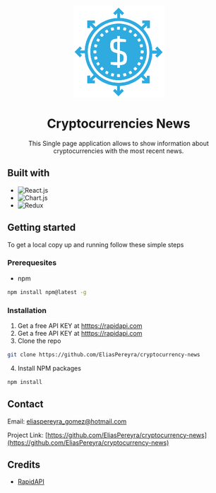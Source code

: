 <div align="center">
  <img src="https://github.com/EliasPereyra/cryptocurrency-news/blob/main/src/assets/Digcoin.png" />
  <h1>Cryptocurrencies News</h1>
  <p>This Single page application allows to show information about cryptocurrencies with the most recent news.</p>
</div>

## Built with

- ![React.js][React.js]
- ![Chart.js][Chart.js]
- ![Redux][Redux]

[React.js]: https://img.shields.io/badge/react.js-61DAFB?style=for-the-badge&logo=reactdotjs&logoColor=white
[Chart.js]: https://img.shields.io/badge/chart.js-FF6384?style=for-the-badge&logo=chartdotjs&logoColor=white
[Redux]: https://img.shields.io/badge/redux-764ABC?style=for-the-badge&logo=redux&logoColor=white

## Getting started
To get a local copy up and running follow these simple steps

### Prerequesites
* npm

```sh 
npm install npm@latest -g
```

### Installation

1. Get a free API KEY at [htttps://rapidapi.com](htttps://rapidapi.com)
2. Get a free API KEY at [htttps://rapidapi.com](htttps://rapidapi.com)
3. Clone the repo

```sh
git clone https://github.com/EliasPereyra/cryptocurrency-news
```

4. Install NPM packages

```sh
npm install
```

## Contact

Email: [eliaspereyra_gomez@hotmail.com](mailto:eliaspereyra_gomez@hotmail.com)

Project Link: [https://github.com/EliasPereyra/cryptocurrency-news](https://github.com/EliasPereyra/cryptocurrency-news)

## Credits
* [RapidAPI](https://rapidapi.com)
